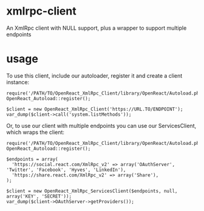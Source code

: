 xmlrpc-client
=============

An XmlRpc client with NULL support, plus a wrapper to support multiple endpoints

usage
=====

To use this client, include our autoloader, register it and create a client instance:

    require('/PATH/TO/OpenReact_XmlRpc_Client/library/OpenReact/Autoload.php');
    OpenReact_Autoload::register();

    $client = new OpenReact_XmlRpc_Client('https://URL.TO/ENDPOINT');
    var_dump($client->call('system.listMethods'));

Or, to use our client with multiple endpoints you can use our ServicesClient, which wraps the client:

    require('/PATH/TO/OpenReact_XmlRpc_Client/library/OpenReact/Autoload.php');
    OpenReact_Autoload::register();

    $endpoints = array(
      'https://social.react.com/XmlRpc_v2' => array('OAuthServer', 'Twitter', 'Facebook', 'Hyves', 'LinkedIn'),
      'https://share.react.com/XmlRpc_v2' => array('Share'),
    );

    $client = new OpenReact_XmlRpc_ServicesClient($endpoints, null, array('KEY', 'SECRET'));
    var_dump($client->OAuthServer->getProviders());
